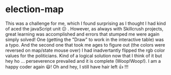 # election-map
This was a challenge for me, which I found surprising as I thought I had kind of aced the javaScript unit 😕 . However, as always with 
Skillcrush projects, great learning was accomplished and errors that stumped me were again simply solved! One (getting the "Draw" to work in 
the interactive table) was a typo. And the second one that took me ages to figure out (the colors were reversed on map/state mouse over)
I had inadvertantly flipped the rgb color values for the politicians. Kind of a logical solution now that I think of it but hey ho ...
perseverence prevailed and it is complete (Woop!Woop!). I am a happy coder again 😃! Oh and hey, I still have hair left 👍 !!!
